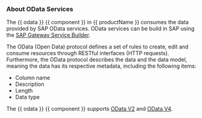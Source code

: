 
### About OData Services

The {{ odata }} {{ component }} in {{ productName }} consumes the data provided by SAP OData services.
OData services can be build in SAP using the [SAP Gateway Service Builder](https://help.sap.com/docs/SAP_NETWEAVER_AS_ABAP_751_IP/68bf513362174d54b58cddec28794093/cddd22512c312314e10000000a44176d.html).

The OData (Open Data) protocol defines a set of rules to create, edit and consume resources through RESTful interfaces (HTTP requests).
Furthermore, the OData protocol describes the data and the data model, meaning the data has its respective metadata, including the following items:
- Column name
- Description
- Length 
- Data type
<!--- OData can also be used to track changes (deltas), create and run procedures, and send asynchronous/batch requests. -->

The {{ odata }} {{ component }} supports [OData V2](https://www.odata.org/documentation/odata-version-2-0/overview/) and [OData V4](https://www.odata.org/documentation/).

